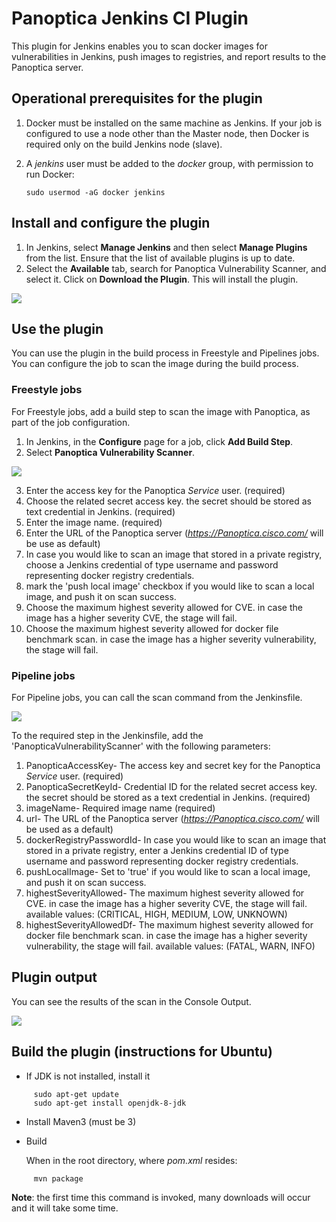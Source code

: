 # Panoptica Jenkins CI Plugin #

This plugin for Jenkins enables you to scan docker images for vulnerabilities in Jenkins, push images to registries, and report results to the Panoptica server.

## Operational prerequisites for the plugin  ##

1. Docker must be installed on the same machine as Jenkins. If your job is configured to use a node other than the Master node, then Docker is required only on the build Jenkins node (slave). 
2. A *jenkins* user must be added to the *docker* group, with permission to run Docker:

     ```
     sudo usermod -aG docker jenkins
     ```
## Install and configure the plugin
1. In Jenkins, select **Manage Jenkins** and then select **Manage Plugins** from the list. Ensure that the list of available plugins is up to date. 
2. Select the **Available** tab, search for Panoptica Vulnerability Scanner, and select it.  Click on **Download the Plugin**. This will install the plugin.

![](images/Jenkins-plugin-installed.png)


## Use the plugin
You can use the plugin in the build process in Freestyle and Pipelines jobs. You can configure the job to scan the image during the build process.

### Freestyle jobs

For Freestyle jobs, add a build step to scan the image with Panoptica, as part of the job configuration. 
1. In Jenkins, in the **Configure** page for a job, click **Add Build Step**.
2. Select **Panoptica Vulnerability Scanner**.

![](images/Jenkins-build-freestyle.png)

3. Enter the access key for the Panoptica *Service* user. (required)
4. Choose the related secret access key. the secret should be stored as text credential in Jenkins. (required) 
5. Enter the image name. (required)
6. Enter the URL of the Panoptica server (*https://Panoptica.cisco.com/* will be use as default)
7. In case you would like to scan an image that stored in a private registry, choose a Jenkins credential of type username and password representing docker registry credentials.
8. mark the 'push local image' checkbox if you would like to scan a local image, and push it on scan success.
9. Choose the maximum highest severity allowed for CVE. in case the image has a higher severity CVE, the stage will fail.
10. Choose the maximum highest severity allowed for docker file benchmark scan. in case the image has a higher severity vulnerability, the stage will fail.     

### Pipeline jobs
For Pipeline jobs, you can call the scan command from the Jenkinsfile.
 
![](images/Jenkins-build-pipeline.png)

To the required step in the Jenkinsfile, add the 'PanopticaVulnerabilityScanner' with the following parameters:    
1. PanopticaAccessKey- The access key and secret key for the Panoptica *Service* user. (required)
2. PanopticaSecretKeyId- Credential ID for the related secret access key. the secret should be stored as a text credential in Jenkins. (required) 
3. imageName- Required image name (required)
4. url- The URL of the Panoptica server (*https://Panoptica.cisco.com/* will be used as a default)
5. dockerRegistryPasswordId- In case you would like to scan an image that stored in a private registry, enter a Jenkins credential ID of type username and password representing docker registry credentials.
6. pushLocalImage- Set to 'true' if you would like to scan a local image, and push it on scan success.
7. highestSeverityAllowed- The maximum highest severity allowed for CVE. in case the image has a higher severity CVE, the stage will fail. available values: (CRITICAL, HIGH, MEDIUM, LOW, UNKNOWN)
8. highestSeverityAllowedDf- The maximum highest severity allowed for docker file benchmark scan. in case the image has a higher severity vulnerability, the stage will fail. available values: (FATAL, WARN, INFO)

## Plugin output

You can see the results of the scan in the Console Output.

![](images/Jenkins-console-output.png)

## Build the plugin (instructions for Ubuntu)

* If JDK is not installed, install it
```
     sudo apt-get update
     sudo apt-get install openjdk-8-jdk
```

* Install Maven3 (must be 3)

*  Build

   When in the root directory, where *pom.xml* resides:
```
     mvn package
```
   **Note**: the first time this command is invoked, many downloads will occur and it will take  some time.
